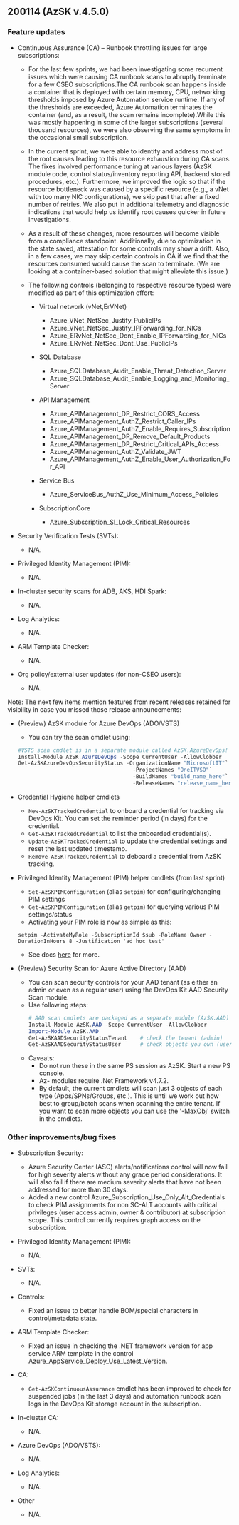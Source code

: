 ## 200114 (AzSK v.4.5.0)

### Feature updates

* Continuous Assurance (CA) – Runbook throttling issues for large subscriptions:
    * For the last few sprints, we had been investigating some recurrent issues which were causing CA runbook scans to abruptly terminate for a few CSEO subscriptions.The CA runbook scan happens inside a container that is deployed with certain memory, CPU, networking thresholds imposed by Azure Automation service runtime. If any of the thresholds are exceeded, Azure Automation terminates the container (and, as a result, the scan remains incomplete).While this was mostly happening in some of the larger subscriptions (several thousand resources), we were also observing the same symptoms in the occasional small subscription.

    * In the current sprint, we were able to identify and address most of the root causes leading to this resource exhaustion during CA scans. The fixes involved performance tuning at various layers (AzSK module code, control status/inventory reporting API, backend stored procedures, etc.). Furthermore, we improved the logic so that if the resource bottleneck was caused by a specific resource (e.g., a vNet with too many NIC configurations), we skip past that after a fixed number of retries. We also put in additional telemetry and diagnostic indications that would help us identify root causes quicker in future investigations.

    * As a result of these changes, more resources will become visible from a compliance standpoint. Additionally, due to optimization in the state saved, attestation for some controls may show a drift. Also, in a few cases, we may skip certain controls in CA if we find that the resources consumed would cause the scan to terminate. (We are looking at a container-based solution that might alleviate this issue.)

    * The following controls (belonging to respective resource types) were modified as part of this optimization effort:
        * Virtual network (vNet,ErVNet)
            * Azure_VNet_NetSec_Justify_PublicIPs
            * Azure_VNet_NetSec_Justify_IPForwarding_for_NICs
            * Azure_ERvNet_NetSec_Dont_Enable_IPForwarding_for_NICs
            * Azure_ERvNet_NetSec_Dont_Use_PublicIPs 

        * SQL Database
            * Azure_SQLDatabase_Audit_Enable_Threat_Detection_Server
            * Azure_SQLDatabase_Audit_Enable_Logging_and_Monitoring_Server

        * API Management
            * Azure_APIManagement_DP_Restrict_CORS_Access
            * Azure_APIManagement_AuthZ_Restrict_Caller_IPs
            * Azure_APIManagement_AuthZ_Enable_Requires_Subscription
            * Azure_APIManagement_DP_Remove_Default_Products
            * Azure_APIManagement_DP_Restrict_Critical_APIs_Access
            * Azure_APIManagement_AuthZ_Validate_JWT
            * Azure_APIManagement_AuthZ_Enable_User_Authorization_For_API

        * Service Bus
            * Azure_ServiceBus_AuthZ_Use_Minimum_Access_Policies
        * SubscriptionCore
            * Azure_Subscription_SI_Lock_Critical_Resources


* Security Verification Tests (SVTs):
    * N/A.

* Privileged Identity Management (PIM):
    * N/A.

* In-cluster security scans for ADB, AKS, HDI Spark:
    * N/A.

* Log Analytics:
    * N/A.

* ARM Template Checker:
    * N/A.

* Org policy/external user updates (for non-CSEO users):
    * N/A.

Note: The next few items mention features from recent releases retained for visibility in case you missed those release announcements:

*	(Preview) AzSK module for Azure DevOps (ADO/VSTS) 
    *	You can try the scan cmdlet using:
    ```Powershell
    #VSTS scan cmdlet is in a separate module called AzSK.AzureDevOps!
    Install-Module AzSK.AzureDevOps -Scope CurrentUser -AllowClobber    
    Get-AzSKAzureDevOpsSecurityStatus -OrganizationName "MicrosoftIT"`
                                        -ProjectNames "OneITVSO"`
                                        -BuildNames "build_name_here"`
                                        -ReleaseNames "release_name_here"  
    ```

*	Credential Hygiene helper cmdlets  
    * ```New-AzSKTrackedCredential``` to onboard a credential for tracking via DevOps Kit. You can set the reminder period (in days) for the credential.
    * ```Get-AzSKTrackedCredential``` to list the onboarded credential(s).
    * ```Update-AzSKTrackedCredential``` to update the credential settings and reset the last updated timestamp.
    * ```Remove-AzSKTrackedCredential``` to deboard a credential from AzSK tracking.

*	Privileged Identity Management (PIM) helper cmdlets (from last sprint)  
    * ```Set-AzSKPIMConfiguration``` (alias ```setpim```) for configuring/changing PIM settings
    * ```Get-AzSKPIMConfiguration``` (alias ```getpim```) for querying various PIM settings/status
    * Activating your PIM role is now as simple as this:
    
    ``` setpim -ActivateMyRole -SubscriptionId $sub -RoleName Owner -DurationInHours 8 -Justification 'ad hoc test'  ```
    * See docs [here](https://github.com/azsk/DevOpsKit-docs/blob/master/01-Subscription-Security/Readme.md#azsk-privileged-identity-management-pim-helper-cmdlets-1) for more.

*	(Preview) Security Scan for Azure Active Directory (AAD)
    *	You can scan security controls for your AAD tenant (as either an admin or even as a regular user) using the DevOps Kit AAD Security Scan module.
    *	Use following steps:
        ```Powershell
        # AAD scan cmdlets are packaged as a separate module (AzSK.AAD)
        Install-Module AzSK.AAD -Scope CurrentUser -AllowClobber
        Import-Module AzSK.AAD
        Get-AzSKAADSecurityStatusTenant    # check the tenant (admin)
        Get-AzSKAADSecurityStatusUser      # check objects you own (user)
        ``` 
    *	Caveats: 
        * Do not run these in the same PS session as AzSK. Start a new PS console.
        * Az- modules require .Net Framework v4.7.2.
        * By default, the current cmdlets will scan just 3 objects of each type (Apps/SPNs/Groups, etc.). This is until we work out how best to group/batch scans when scanning the entire tenant. If you want to scan more objects you can use the '-MaxObj' switch in the cmdlets.



### Other improvements/bug fixes
* Subscription Security:
    * Azure Security Center (ASC) alerts/notifications control will now fail for high severity alerts without any grace period considerations. It will also fail if there are medium severity alerts that have not been addressed for more than 30 days.
    * Added a new control Azure_Subscription_Use_Only_Alt_Credentials to check PIM assignments for non SC-ALT accounts with critical privileges (user access admin, owner & contributor) at subscription scope. This control currently requires graph access on the subscription.


* Privileged Identity Management (PIM):
    * N/A.
    
* SVTs: 
    * N/A.

* Controls:
    * Fixed an issue to better handle BOM/special characters in control/metadata state.
 

* ARM Template Checker:
    * Fixed an issue in checking the .NET framework version for app service ARM template in the control Azure_AppService_Deploy_Use_Latest_Version.


* CA:
    * ``` Get-AzSKContinuousAssurance ``` cmdlet has been improved to check for suspended jobs (in the last 3 days) and automation runbook scan logs in the DevOps Kit storage account in the subscription. 

* In-cluster CA:
    * N/A. 

* Azure DevOps (ADO/VSTS):
    * N/A.

* Log Analytics:
    * N/A.

* Other
    * N/A.
